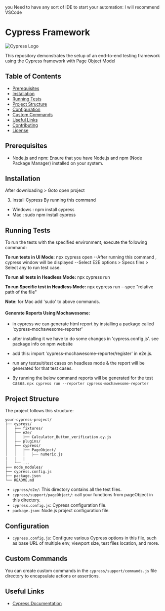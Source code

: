 you Need to have any sort of IDE to start your automation: I will recommend VSCode

# Cypress Framework 
![Cypress Logo](https://cypress-io.s3.amazonaws.com/static/img/favicon.png)

This repository demonstrates the setup of an end-to-end testing framework using the Cypress framework with Page Object Model

## Table of Contents

- [Prerequisites](#prerequisites)
- [Installation](#installation)
- [Running Tests](#running-tests)
- [Project Structure](#project-structure)
- [Configuration](#configuration)
- [Custom Commands](#custom-commands-and-step-definitions)
- [Useful Links](#useful-links)
- [Contributing](#contributing)
- [License](#license)

<a id="prerequisites"></a>

## Prerequisites

- Node.js and npm: Ensure that you have Node.js and npm (Node Package Manager) installed on your system.

<a id="installation"></a>

## Installation
After downloading > Goto open project  

3. Install Cypress By running this command

* Windows : npm install cypress
* Mac : sudo npm install cypress

<a id="running-tests"></a>

## Running Tests 
To run the tests with the specified environment, execute the following command:


   **To run tests in UI Mode:** npx cypress open
--After running this command , cypress window will be displayed 
--Select E2E options > Specs files > Select any to run test case.

   **To run all tests in Headless Mode:** npx cypress run
   
   **To run Specific test in Headless Mode:** npx cypress run --spec "relative path of the file"
   
   **Note**: for Mac add 'sudo' to above commands.

#### Generate Reports Using Mochawesome:

* in cypress we can generate html report by installing a package called 'cypress-mochawesome-reporter'
* after installing it we have to do some changes in 'cypress.config.js'. see package info on npm website
* add this: import 'cypress-mochawesome-reporter/register' in e2e.js.
* run any testsuit/test cases on headless mode & the report will be generated for that test cases.

* By running the below command reports will be generated for the test cases.
`npx cypress run --reporter cypress-mochawesome-reporter`

<a id="#project-structure"></a>

## Project Structure

The project follows this structure:

```plaintext
your-cypress-project/
├── cypress/
│   ├── fixtures/
│   ├── e2e/
│   │   ├── Calculator_Button_verification.cy.js
│   ├── plugins/
│   ├── cypress/
│   │   ├── PageObject/
│   │   │   ├── numeric.js
|   |   |   
│   └── ...
├── node_modules/
├── cypress.config.js
├── package.json
└── README.md 
```

- `cypress/e2e/`: This directory contains all the test files.
- `cypress/support/pageObject/`: call your functions from pageObject in this directory.
- `cypress.config.js`: Cypress configuration file.
- `package.json`: Node.js project configuration file.

<a id="configuration"></a>

## Configuration

- `cypress.config.js`: Configure various Cypress options in this file, such as base URL of multiple env, viewport size, test files location, and more.

## Custom Commands

You can create custom commands in the `cypress/support/commands.js` file directory to encapsulate actions or assertions.

<a id="useful-links"></a>

## Useful Links

- [Cypress Documentation](https://docs.cypress.io/)




